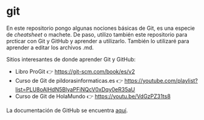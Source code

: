 # git
En este repositorio pongo algunas nociones básicas de Git, es una especie de _cheatsheet_ o machete.
De paso, utilizo también este repositorio para prcticar con Git y GitHub y aprender a utilizarlo.
También lo utilizaré para aprender a editar los archivos .md.

Sitios interesantes de donde aprender Git y GitHub:
- Libro ProGit 👉 https://git-scm.com/book/es/v2
- Curso de Git de pildorasinformaticas.es 👉 https://youtube.com/playlist?list=PLU8oAlHdN5BlyaPFiNQcV0xDqy0eR35aU
- Curso de Git de HolaMundo 👉 https://youtu.be/VdGzPZ31ts8

La documentación de GitHub se encuentra [aquí](https://docs.github.com/en).
